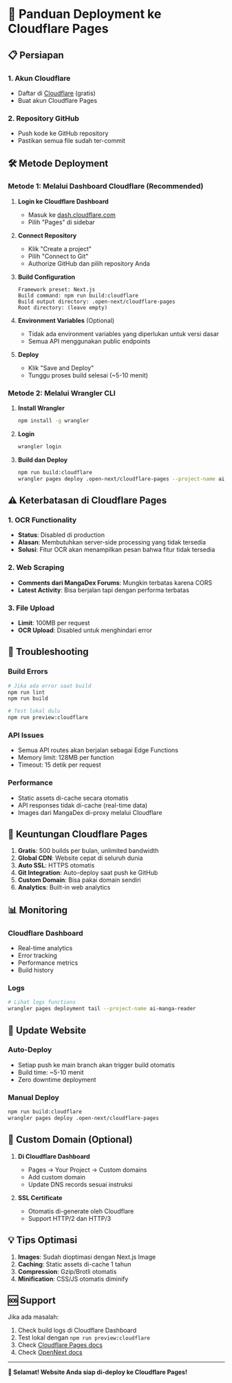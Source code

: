 # 🚀 Panduan Deployment ke Cloudflare Pages

## 📋 Persiapan

### 1. Akun Cloudflare
- Daftar di [Cloudflare](https://cloudflare.com) (gratis)
- Buat akun Cloudflare Pages

### 2. Repository GitHub
- Push kode ke GitHub repository
- Pastikan semua file sudah ter-commit

## 🛠️ Metode Deployment

### Metode 1: Melalui Dashboard Cloudflare (Recommended)

1. **Login ke Cloudflare Dashboard**
   - Masuk ke [dash.cloudflare.com](https://dash.cloudflare.com)
   - Pilih "Pages" di sidebar

2. **Connect Repository**
   - Klik "Create a project"
   - Pilih "Connect to Git"
   - Authorize GitHub dan pilih repository Anda

3. **Build Configuration**
   ```
   Framework preset: Next.js
   Build command: npm run build:cloudflare
   Build output directory: .open-next/cloudflare-pages
   Root directory: (leave empty)
   ```

4. **Environment Variables** (Optional)
   - Tidak ada environment variables yang diperlukan untuk versi dasar
   - Semua API menggunakan public endpoints

5. **Deploy**
   - Klik "Save and Deploy"
   - Tunggu proses build selesai (~5-10 menit)

### Metode 2: Melalui Wrangler CLI

1. **Install Wrangler**
   ```bash
   npm install -g wrangler
   ```

2. **Login**
   ```bash
   wrangler login
   ```

3. **Build dan Deploy**
   ```bash
   npm run build:cloudflare
   wrangler pages deploy .open-next/cloudflare-pages --project-name ai-manga-reader
   ```

## ⚠️ Keterbatasan di Cloudflare Pages

### 1. OCR Functionality
- **Status**: Disabled di production
- **Alasan**: Membutuhkan server-side processing yang tidak tersedia
- **Solusi**: Fitur OCR akan menampilkan pesan bahwa fitur tidak tersedia

### 2. Web Scraping
- **Comments dari MangaDex Forums**: Mungkin terbatas karena CORS
- **Latest Activity**: Bisa berjalan tapi dengan performa terbatas

### 3. File Upload
- **Limit**: 100MB per request
- **OCR Upload**: Disabled untuk menghindari error

## 🔧 Troubleshooting

### Build Errors
```bash
# Jika ada error saat build
npm run lint
npm run build

# Test lokal dulu
npm run preview:cloudflare
```

### API Issues
- Semua API routes akan berjalan sebagai Edge Functions
- Memory limit: 128MB per function
- Timeout: 15 detik per request

### Performance
- Static assets di-cache secara otomatis
- API responses tidak di-cache (real-time data)
- Images dari MangaDex di-proxy melalui Cloudflare

## 🌟 Keuntungan Cloudflare Pages

1. **Gratis**: 500 builds per bulan, unlimited bandwidth
2. **Global CDN**: Website cepat di seluruh dunia  
3. **Auto SSL**: HTTPS otomatis
4. **Git Integration**: Auto-deploy saat push ke GitHub
5. **Custom Domain**: Bisa pakai domain sendiri
6. **Analytics**: Built-in web analytics

## 📊 Monitoring

### Cloudflare Dashboard
- Real-time analytics
- Error tracking
- Performance metrics
- Build history

### Logs
```bash
# Lihat logs functions
wrangler pages deployment tail --project-name ai-manga-reader
```

## 🔄 Update Website

### Auto-Deploy
- Setiap push ke main branch akan trigger build otomatis
- Build time: ~5-10 menit
- Zero downtime deployment

### Manual Deploy
```bash
npm run build:cloudflare
wrangler pages deploy .open-next/cloudflare-pages
```

## 🎯 Custom Domain (Optional)

1. **Di Cloudflare Dashboard**
   - Pages → Your Project → Custom domains
   - Add custom domain
   - Update DNS records sesuai instruksi

2. **SSL Certificate**
   - Otomatis di-generate oleh Cloudflare
   - Support HTTP/2 dan HTTP/3

## 💡 Tips Optimasi

1. **Images**: Sudah dioptimasi dengan Next.js Image
2. **Caching**: Static assets di-cache 1 tahun
3. **Compression**: Gzip/Brotli otomatis
4. **Minification**: CSS/JS otomatis diminify

## 🆘 Support

Jika ada masalah:
1. Check build logs di Cloudflare Dashboard
2. Test lokal dengan `npm run preview:cloudflare`
3. Check [Cloudflare Pages docs](https://developers.cloudflare.com/pages/)
4. Check [OpenNext docs](https://opennext.js.org/cloudflare)

---

**🎉 Selamat! Website Anda siap di-deploy ke Cloudflare Pages!**
